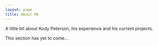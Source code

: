 ```yaml
---
layout: page
title: About Me
---
```


<p class="message">
  A little bit about Kody Peterson, his experience and his current projects.
</p>

This section has yet to come...
